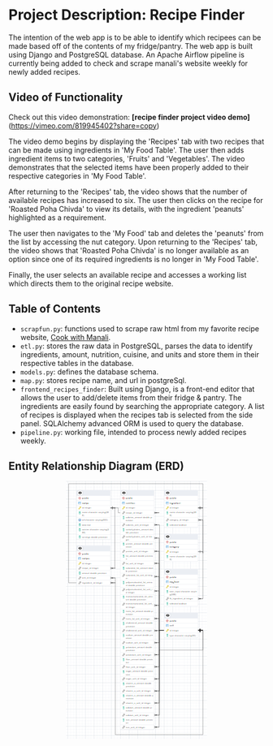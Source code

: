 # Project Description: Recipe Finder
The intention of the web app is to be able to identify which recipees can be made based off of the contents of my fridge/pantry.
The web app is built using Django and PostgreSQL database. An Apache Airflow pipeline is currently being added to check and scrape
manali's website weekly for newly added recipes.

## Video of Functionality
Check out this video demonstration: **[recipe finder project video demo]**(https://vimeo.com/819945402?share=copy)

The video demo begins by displaying the 'Recipes' tab with two recipes that can be made using ingredients in 'My Food Table'. The user then adds ingredient items to two categories, 'Fruits' and 'Vegetables'. The video demonstrates that the selected items have been properly added to their respective categories in 'My Food Table'.

After returning to the 'Recipes' tab, the video shows that the number of available recipes has increased to six. The user then clicks on the recipe for 'Roasted Poha Chivda' to view its details, with the ingredient 'peanuts' highlighted as a requirement.

The user then navigates to the 'My Food' tab and deletes the 'peanuts' from the list by accessing the nut category. Upon returning to the 'Recipes' tab, the video shows that 'Roasted Poha Chivda' is no longer available as an option since one of its required ingredients is no longer in 'My Food Table'.

Finally, the user selects an available recipe and accesses a working list which directs them to the original recipe website.

## Table of Contents
- `scrapfun.py`: functions used to scrape raw html from my favorite recipe website, [Cook with Manali](https://www.cookwithmanali.com).
- `etl.py`: stores the raw data in PostgreSQL, parses the data to identify ingredients, amount, nutrition, cuisine, and units and store them in their respective tables in the database. 
- `models.py`: defines the database schema.
- `map.py`: stores recipe name, and url in postgreSql.
- `frontend_recipes_finder`: Built using Django, is a front-end editor that allows the user to add/delete items from their fridge & pantry. The ingredients are easily found by searching the appropriate category. A list of recipes is displayed when the recipes tab is selected from the side panel. SQLAlchemy advanced ORM is used to query the database.
- `pipeline.py`: working file, intended to process newly added recipes weekly.

## Entity Relationship Diagram (ERD)
<p align="center">
  <img src="ERD2.png" alt="ERD Diagram">
</p>

